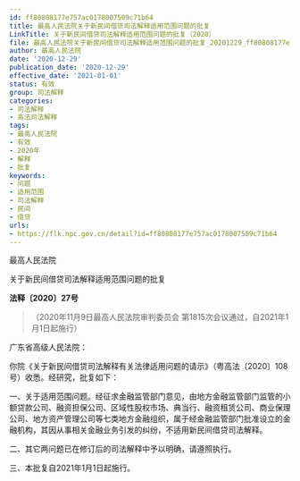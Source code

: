 ```yaml
---
id: ff80808177e757ac0178007509c71b64
title: 最高人民法院关于新民间借贷司法解释适用范围问题的批复
LinkTitle: 关于新民间借贷司法解释适用范围问题的批复（2020）
file: 最高人民法院关于新民间借贷司法解释适用范围问题的批复_20201229_ff80808177e757ac0178007509c71b64.docx
author: 最高人民法院
date: '2020-12-29'
publication_date: '2020-12-29'
effective_date: '2021-01-01'
status: 有效
group: 司法解释
categories:
- 司法解释
- 高法司法解释
tags:
- 最高人民法院
- 有效
- 2020年
- 解释
- 批复
keywords:
- 问题
- 适用范围
- 司法解释
- 民间
- 借贷
urls:
- https://flk.npc.gov.cn/detail?id=ff80808177e757ac0178007509c71b64
---
```


最高人民法院

关于新民间借贷司法解释适用范围问题的批复

**法释〔2020〕27号**

> （2020年11月9日最高人民法院审判委员会
> 第1815次会议通过，自2021年1月1日起施行）

广东省高级人民法院：

你院《关于新民间借贷司法解释有关法律适用问题的请示》（粤高法〔2020〕108号）收悉。经研究，批复如下：

一、关于适用范围问题。经征求金融监管部门意见，由地方金融监管部门监管的小额贷款公司、融资担保公司、区域性股权市场、典当行、融资租赁公司、商业保理公司、地方资产管理公司等七类地方金融组织，属于经金融监管部门批准设立的金融机构，其因从事相关金融业务引发的纠纷，不适用新民间借贷司法解释。

二、其它两问题已在修订后的司法解释中予以明确，请遵照执行。

三、本批复自2021年1月1日起施行。
